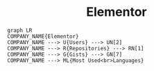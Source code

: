 <h1 align="center">Elementor</h1>

```mermaid
graph LR
COMPANY_NAME{Elementor}
COMPANY_NAME ---> U{Users} ---> UN[2]
COMPANY_NAME ---> R{Repositories} ---> RN[1]
COMPANY_NAME ---> G{Gists} ---> GN[7]
COMPANY_NAME ---> ML{Most Used<br>Languages}
```
